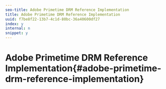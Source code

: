 ```yaml
---
seo-title: Adobe Primetime DRM Reference Implementation
title: Adobe Primetime DRM Reference Implementation
uuid: f7be8f22-13b7-4c1d-80bc-36a40600df27
index: y
internal: n
snippet: y
---
```


# Adobe Primetime DRM Reference Implementation{#adobe-primetime-drm-reference-implementation}

